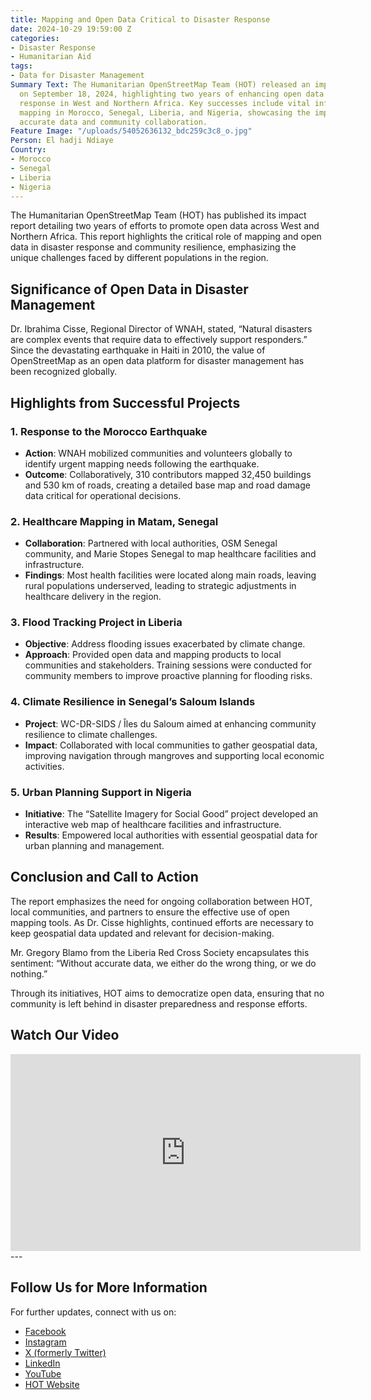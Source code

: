 ```yaml
---
title: Mapping and Open Data Critical to Disaster Response
date: 2024-10-29 19:59:00 Z
categories:
- Disaster Response
- Humanitarian Aid
tags:
- Data for Disaster Management
Summary Text: The Humanitarian OpenStreetMap Team (HOT) released an impact report
  on September 18, 2024, highlighting two years of enhancing open data for disaster
  response in West and Northern Africa. Key successes include vital infrastructure
  mapping in Morocco, Senegal, Liberia, and Nigeria, showcasing the importance of
  accurate data and community collaboration.
Feature Image: "/uploads/54052636132_bdc259c3c8_o.jpg"
Person: El hadji Ndiaye
Country:
- Morocco
- Senegal
- Liberia
- Nigeria
---
```


The Humanitarian OpenStreetMap Team (HOT) has published its impact report detailing two years of efforts to promote open data across West and Northern Africa. This report highlights the critical role of mapping and open data in disaster response and community resilience, emphasizing the unique challenges faced by different populations in the region.

## Significance of Open Data in Disaster Management

Dr. Ibrahima Cisse, Regional Director of WNAH, stated, “Natural disasters are complex events that require data to effectively support responders.” Since the devastating earthquake in Haiti in 2010, the value of OpenStreetMap as an open data platform for disaster management has been recognized globally.

## Highlights from Successful Projects

### 1. **Response to the Morocco Earthquake**
- **Action**: WNAH mobilized communities and volunteers globally to identify urgent mapping needs following the earthquake.
- **Outcome**: Collaboratively, 310 contributors mapped 32,450 buildings and 530 km of roads, creating a detailed base map and road damage data critical for operational decisions.

### 2. **Healthcare Mapping in Matam, Senegal**
- **Collaboration**: Partnered with local authorities, OSM Senegal community, and Marie Stopes Senegal to map healthcare facilities and infrastructure.
- **Findings**: Most health facilities were located along main roads, leaving rural populations underserved, leading to strategic adjustments in healthcare delivery in the region.

### 3. **Flood Tracking Project in Liberia**
- **Objective**: Address flooding issues exacerbated by climate change.
- **Approach**: Provided open data and mapping products to local communities and stakeholders. Training sessions were conducted for community members to improve proactive planning for flooding risks.

### 4. **Climate Resilience in Senegal’s Saloum Islands**
- **Project**: WC-DR-SIDS / Îles du Saloum aimed at enhancing community resilience to climate challenges.
- **Impact**: Collaborated with local communities to gather geospatial data, improving navigation through mangroves and supporting local economic activities.

### 5. **Urban Planning Support in Nigeria**
- **Initiative**: The “Satellite Imagery for Social Good” project developed an interactive web map of healthcare facilities and infrastructure.
- **Results**: Empowered local authorities with essential geospatial data for urban planning and management.

## Conclusion and Call to Action

The report emphasizes the need for ongoing collaboration between HOT, local communities, and partners to ensure the effective use of open mapping tools. As Dr. Cisse highlights, continued efforts are necessary to keep geospatial data updated and relevant for decision-making.

Mr. Gregory Blamo from the Liberia Red Cross Society encapsulates this sentiment: “Without accurate data, we either do the wrong thing, or we do nothing.”

Through its initiatives, HOT aims to democratize open data, ensuring that no community is left behind in disaster preparedness and response efforts.

## Watch Our Video
<iframe width="560" height="315" src="https://www.youtube.com/embed/YOUR_VIDEO_ID" frameborder="0" allowfullscreen></iframe>
---

## Follow Us for More Information
For further updates, connect with us on:
- [Facebook](https://www.facebook.com/Hotwnah?_rdc=1&_rdr)
- [Instagram](https://www.instagram.com/hot.wnah/)
- [X (formerly Twitter)](https://x.com/i/flow/login?redirect_after_login=%2Fopenmapping_wna)
- [LinkedIn](https://www.linkedin.com/company/hot-west-and-north-africa-hub/)
- [YouTube](https://www.youtube.com/@HOT-WestandNorthernAfricaHub)
- [HOT Website](https://www.hotosm.org)
